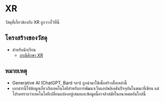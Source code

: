 # XR

วัสดุที่เกี่ยวข้องกับ XR ถูกวางไว้ที่นี่

## โครงสร้างของวัสดุ

- สำหรับนักเรียน
  - [กรณีศึกษา XR](./students/README.md)

## หมายเหตุ

- Generative AI  (ChatGPT, Bard ฯลฯ) ถูกนำมาใช้เพื่อสร้างสื่อเหล่านี้
- เอกสารนี้ให้ข้อมูลเกี่ยวกับเทคโนโลยีสำหรับการพัฒนาเว็บแอปพลิเคชันปัจจุบันในขณะที่เขียน แต่โปรดทราบว่าเทคโนโลยีเปลี่ยนแปลงอยู่เสมอและข้อมูลนี้อาจล้าสมัยในอนาคตตอันใกล้นี้
